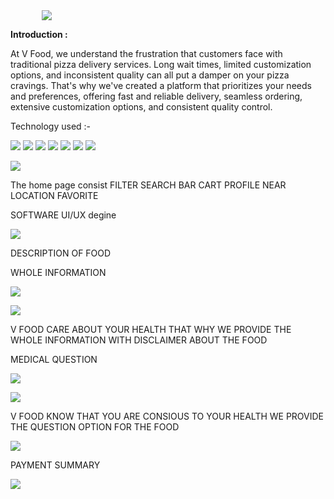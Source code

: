 <img style="margin-left: 10%" src ="img/vfoodicn.png"/>

__Introduction :__

At V Food\, we understand the frustration that customers face with traditional pizza delivery services\. Long wait times\, limited customization options\, and inconsistent quality can all put a damper on your pizza cravings\. That's why we've created a platform that prioritizes your needs and preferences\, offering fast and reliable delivery\, seamless ordering\, extensive customization options\, and consistent quality control\.

Technology used :\-

<img src="img/Presentation11.png"/>
<img src="img/Presentation12.png"/>
<img src="img/Presentation13.png"/>
<img src="img/Presentation14.png"/>
<img src="img/Presentation15.png"/>
<img src="img/Presentation16.png"/>
<img src="img/Presentation17.png"/>

![](img/Presentation18.png)

The home page consist FILTER SEARCH BAR CART PROFILE NEAR LOCATION FAVORITE

SOFTWARE UI/UX degine

![](img/Presentation19.png)

DESCRIPTION OF FOOD

WHOLE INFORMATION

![](img/Presentation110.png)

![](img/Presentation111.png)

V FOOD CARE ABOUT YOUR HEALTH THAT WHY WE PROVIDE THE WHOLE INFORMATION WITH DISCLAIMER ABOUT THE FOOD

MEDICAL QUESTION

![](img/Presentation112.png)

![](img/Presentation113.png)

V FOOD KNOW THAT YOU ARE CONSIOUS  TO YOUR HEALTH WE PROVIDE THE QUESTION OPTION FOR THE FOOD

![](img/Presentation114.png)

PAYMENT SUMMARY

![](img/Presentation115.png)

